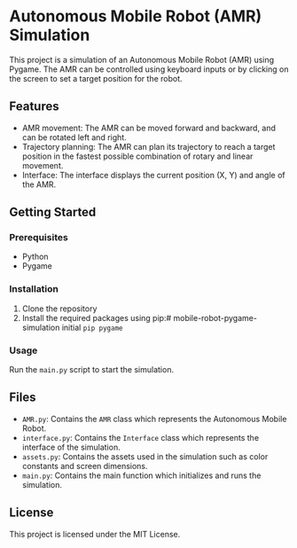 # Autonomous Mobile Robot (AMR) Simulation

This project is a simulation of an Autonomous Mobile Robot (AMR) using Pygame. The AMR can be controlled using keyboard inputs or by clicking on the screen to set a target position for the robot.

## Features

- AMR movement: The AMR can be moved forward and backward, and can be rotated left and right.
- Trajectory planning: The AMR can plan its trajectory to reach a target position in the fastest possible combination of rotary and linear movement.
- Interface: The interface displays the current position (X, Y) and angle of the AMR.

## Getting Started

### Prerequisites

- Python
- Pygame

### Installation

1. Clone the repository
2. Install the required packages using pip:# mobile-robot-pygame-simulation
initial
`pip pygame`

### Usage

Run the `main.py` script to start the simulation.

## Files

- `AMR.py`: Contains the `AMR` class which represents the Autonomous Mobile Robot.
- `interface.py`: Contains the `Interface` class which represents the interface of the simulation.
- `assets.py`: Contains the assets used in the simulation such as color constants and screen dimensions.
- `main.py`: Contains the main function which initializes and runs the simulation.

## License

This project is licensed under the MIT License.
